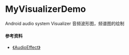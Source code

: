 # MyVisualizerDemo
Android audio system Visualizer
音频波形图，频谱图的绘制


#### 参考资料
+ [《AudioEffect》](https://blog.csdn.net/aiynmimi/article/details/53189076)